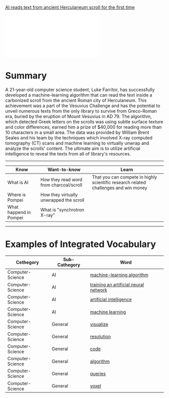 [AI reads text from ancient Herculaneum scroll for the first time](Notatki/Semestr%203/Język%20angielski%20-%20C1.1/Ćwiczenia/Portfolio/The%20Elder%20Scrolls/AI%20reads%20text%20from%20ancient%20Herculaneum%20scroll%20for%20the%20first%20time.pdf)
![](Notatki/Semestr%203/Język%20angielski%20-%20C1.1/Ćwiczenia/Portfolio/The%20Elder%20Scrolls/AI%20reads%20text%20from%20ancient%20Herculaneum%20scroll%20for%20the%20first%20time.pdf)
# Summary

A 21-year-old computer science student, Luke Farritor, has successfully developed a machine-learning algorithm that can read the text inside a carbonized scroll from the ancient Roman city of Herculaneum. This achievement was a part of the Vesuvius Challenge and has the potential to unveil numerous texts from the only library to survive from Greco-Roman era, buried by the eruption of Mount Vesuvius in AD 79. The algorithm, which detected Greek letters on the scrolls was using subtle surface texture and color differences, earned him a prize of $40,000 for reading more than 10 characters in a small area. The data was provided by William Brent Seales and his team by the techniques which involved X-ray computed tomography (CT) scans and machine learning to virtually unwrap and analyze the scrolls' content. The ultimate aim is to utilize artificial intelligence to reveal the texts from all of library's resources.

---

| Know | Want-to-know | Learn |
| ---- | ---- | ---- |
| What is AI | How they read word from charcoal/scroll | That you can compete in highly scientific research related challenges and win money |
| Where is Pompei | How they virtually unwrapped the scroll |  |
| What happend in Pompei | What is "synchrotron X-ray" |  |

---

# Examples of Integrated Vocabulary
| Cethegory        | Sub-Cathegory                   | Word                                |
| ---------------- | ------------------------------- | ----------------------------------- |
| Computer-Science | AI                              | [machine-learning algorithm](Notatki/Semestr%203/Język%20angielski%20-%20C1.1/Ćwiczenia/Portfolio/The%20Elder%20Scrolls/Words/Computer-Science/AI/machine-learning%20algorithm.md)          |
| Computer-Science | AI                              | [training an artificial neural network](Notatki/Semestr%203/Język%20angielski%20-%20C1.1/Ćwiczenia/Portfolio/The%20Elder%20Scrolls/Words/Computer-Science/AI/training%20an%20artificial%20neural%20network.md) |
| Computer-Science | AI                              | [artificial intelligence](Notatki/Semestr%203/Język%20angielski%20-%20C1.1/Ćwiczenia/Portfolio/The%20Elder%20Scrolls/Words/Computer-Science/AI/artificial%20intelligence.md)             |
| Computer-Science | AI                              | [machine learning](Notatki/Semestr%203/Język%20angielski%20-%20C1.1/Ćwiczenia/Portfolio/The%20Elder%20Scrolls/Words/Computer-Science/AI/machine%20learning.md)                    |
| Computer-Science | General                         | [visualize](Notatki/Semestr%203/Język%20angielski%20-%20C1.1/Ćwiczenia/Portfolio/The%20Elder%20Scrolls/Words/Computer-Science/General/visualize.md)                           |
| Computer-Science | General                         | [resolution](Notatki/Semestr%203/Język%20angielski%20-%20C1.1/Ćwiczenia/Portfolio/The%20Elder%20Scrolls/Words/Computer-Science/General/resolution.md)                          |
| Computer-Science | General                         | [code](Notatki/Semestr%203/Język%20angielski%20-%20C1.1/Ćwiczenia/Portfolio/The%20Elder%20Scrolls/Words/Computer-Science/General/code.md)                                |
| Computer-Science | General                         | [algorithm](Notatki/Semestr%203/Język%20angielski%20-%20C1.1/Ćwiczenia/Portfolio/The%20Elder%20Scrolls/Words/Computer-Science/General/algorithm.md)                           |
| Computer-Science | General                         | [queries](Notatki/Semestr%203/Język%20angielski%20-%20C1.1/Ćwiczenia/Portfolio/The%20Elder%20Scrolls/Words/Computer-Science/General/queries.md)                             |
| Computer-Science | General                         | [voxel](Notatki/Semestr%203/Język%20angielski%20-%20C1.1/Ćwiczenia/Portfolio/The%20Elder%20Scrolls/Words/Math/Objects/voxel.md)                               |
